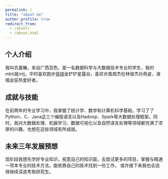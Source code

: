 ```yaml
---
permalink: /
title: "about me"
author_profile: true
redirect_from: 
  - /about/
  - /about.html
---
```



个人介绍
------
我叫农晨曦，来自广西百色，是一名数据科学与大数据技术专业的学生，我的mbti是intj，平时喜欢跑步[排球](../images/1.png)金铲铲星露谷，喜欢许嵩周杰伦林俊杰孙燕姿，演唱会狂热爱好者。

成就与技能
------
在前两年的专业学习中，我掌握了统计学、数学和计算机科学基础，学习了了Python、C、Java这三个编程语言以及Hadoop、Spark等大数据处理框架。同时，我对大数据处理、机器学习、数据可视化以及自然语言处理等领域都充满了浓厚的兴趣，也想在这些领域有所成就。

未来三年发展预想
------
现阶段我想先学好专业知识，拓宽自己的知识面，去尝试更多的项目，掌握与精通一项本专业的技术方法，能依靠自己的技术找到一份工作。
或许接下来我也会选择继续深造考取研究生。


